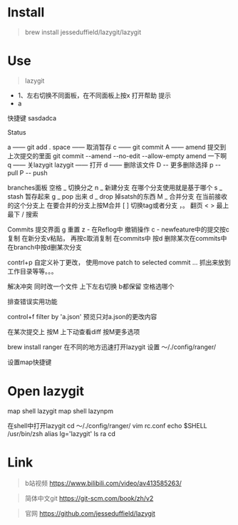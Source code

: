 
# Install
> brew install jesseduffield/lazygit/lazygit

# Use
> lazygit

- 1、左右切换不同面板，在不同面板上按x 打开帮助 提示
- a

快捷键 
 sasdadca 
 
Status

a —— git add .
space —— 取消暂存
c —— git commit 
A —— amend 提交到上次提交的里面  git commit --amend  --no-edit --allow-empty
amend 一下啊
q —— 关lazygit
lazygit —— 打开
d —— 删除该文件
D -- 更多删除选择
p -- pull
P -- push

branches面板
空格 _ 切换分之
n _ 新建分支 在哪个分支使用就是基于哪个
s _ stash  暂存起来
g _ pop 出来
d _ drop 掉satsh的东西
M _ 合并分支 在当前接收的这个分支上  在要合并的分支上按M合并 
[ ] 切换tag或者分支
，。 翻页 
<  >  最上最下
/ 搜索

Commits 提交界面
g 重置
z - 在Reflog中 撤销操作
c - newfeature中的提交按c复制  在新分支v粘贴， 再按c取消复制
在commits中 按d 删除某次在commits中
在branch中按d删某次分支

contrl+p 自定义补丁更改，  使用move patch to selected commit ...
抓出来放到工作目录等等。。。
 

解决冲突
同时改一个文件  上下左右切换  b都保留  空格选哪个

排查错误实用功能

control+f filter by 'a.json'
预览只对a.json的更改内容

在某次提交上 按M  上下动查看diff  按M更多选项 


brew install ranger
在不同的地方迅速打开lazygit
设置
～/./config/ranger/

设置map快捷键
# Open lazygit 
map <c-g> shell lazygit
map <c-n> shell lazynpm



在shell中打开lazygit
cd ～/./config/ranger/
vim rc.conf
echo $SHELL
/usr/bin/zsh
alias lg='lazygit'
ls
ra
cd 





# Link

> b站视频
https://www.bilibili.com/video/av413585263/

> 简体中文git
https://git-scm.com/book/zh/v2

> 官网
https://github.com/jesseduffield/lazygit
